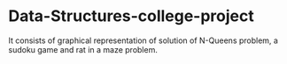 # Data-Structures-college-project
It consists of graphical representation of solution of N-Queens problem, a sudoku game and rat in a maze problem.
